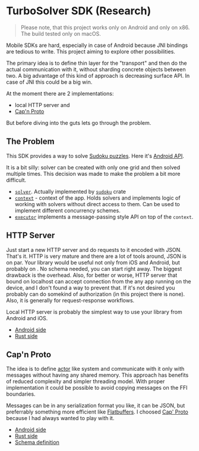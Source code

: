 # TurboSolver SDK (Research)

> Please note, that this project works only on Android and only on x86. The build tested only on macOS.

Mobile SDKs are hard, especially in case of Android because JNI bindings are tedious to write. This project aiming to explore other possibilities.

The primary idea is to define thin layer for the "transport" and then do the actual communication with it, without sharding concrete objects between two. A big advantage of this kind of approach is decreasing surface API. In case of JNI this could be a big win.

At the moment there are 2 implementations:

- local HTTP server and
- [Cap'n Proto](https://capnproto.org/)

But before diving into the guts lets go through the problem.

## The Problem

This SDK provides a way to solve [Sudoku puzzles](https://en.wikipedia.org/wiki/Sudoku).
Here it's [Android API](https://github.com/pepyakin/turbosolver-sdk/blob/master/android-demo/app/src/main/java/me/pepyakin/turbosolver/TurboSolver.kt).

It is a bit silly: solver can be created with only one grid and then solved multiple times. This decision was made to make the problem a bit more difficult.

- [`solver`](https://github.com/pepyakin/turbosolver-sdk/blob/master/libsolver/src/solver.rs). Actually implemented by [`sudoku`](https://crates.io/crates/sudoku) crate
- [`context`](https://github.com/pepyakin/turbosolver-sdk/blob/master/libsolver/src/context.rs) - context of the app. Holds solvers and implements logic of working with solvers without direct access to them. Can be used to implement different concurrency schemes.
- [`executor`](https://github.com/pepyakin/turbosolver-sdk/blob/master/libsolver/src/executor.rs) implements a message-passing style API on top of the `context`.

## HTTP Server

Just start a new HTTP server and do requests to it encoded with JSON. That's it. HTTP is very mature and there are a lot of tools around, JSON is on par. Your library would be useful not only from iOS and Android, but probably on . No schema needed, you can start right away.
The biggest drawback is the overhead. Also, for better or worse, HTTP server that bound on localhost can accept connection from the any app running on the device, and I don't found a way to prevent that. If it's not desired you probably can do somekind of authorization (in this project there is none). Also, it is generally for request-response workflows.

Local HTTP server is probably the simplest way to use your library from Android and iOS.

- [Android side](https://github.com/pepyakin/turbosolver-sdk/blob/master/android-demo/app/src/main/java/me/pepyakin/turbosolver/HttpTurboSolver.kt)
- [Rust side](https://github.com/pepyakin/turbosolver-sdk/blob/master/libsolver/src/http.rs)

## Cap'n Proto

The idea is to define [actor](https://en.wikipedia.org/wiki/Actor_model) like system and communicate with it only with messages without having any shared memory. This approach has benefits of reduced complexity and simpler threading model. With proper implementation it could be possible to avoid copying messages on the FFI boundaries.

Messages can be in any serialization format you like, it can be JSON, but preferrably something more efficient like [Flatbuffers](https://google.github.io/flatbuffers/flatbuffers_support.html). I choosed [Cap' Proto](https://capnproto.org/) because I had always wanted to play with it.

- [Android side](https://github.com/pepyakin/turbosolver-sdk/blob/master/android-demo/app/src/main/java/me/pepyakin/turbosolver/capnp/CapnpTurboSolver.kt)
- [Rust side](https://github.com/pepyakin/turbosolver-sdk/blob/master/libsolver/src/capnproto.rs)
- [Schema definition](https://github.com/pepyakin/turbosolver-sdk/blob/master/common/api.capnp)
